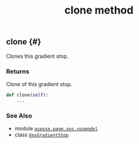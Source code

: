 ﻿---
title: clone method
second_title: Aspose.Page for Python via .NET API References
description: 
type: docs
weight: 20
url: /python-net/aspose.page.xps.xpsmodel/xpsgradientstop/clone/
is_root: false
---

## clone {#}

Clones this gradient stop.


### Returns 


Clone of this gradient stop.


```python
def clone(self):
    ...
```





### See Also
* module [`aspose.page.xps.xpsmodel`](../../)
* class [`XpsGradientStop`](/page/python-net/aspose.page.xps.xpsmodel/xpsgradientstop)
